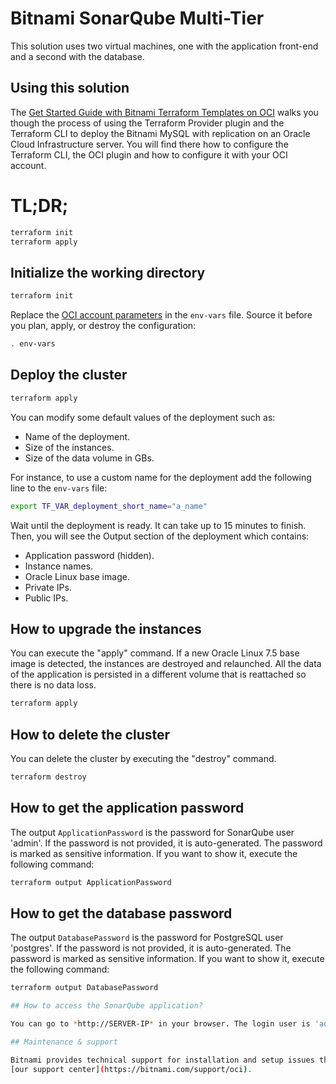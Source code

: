 # Bitnami SonarQube Multi-Tier

This solution uses two virtual machines, one with the application front-end and
a second with the database.

## Using this solution

The [Get Started Guide with Bitnami Terraform Templates on OCI](https://docs.bitnami.com/oci/get-started-oci-terraform/)
walks you though the process of using the Terraform Provider plugin and the
Terraform CLI to deploy the Bitnami MySQL with replication on an Oracle
Cloud Infrastructure server. You will find there how to configure the
Terraform CLI, the OCI plugin and how to configure it with your OCI account.

# TL;DR;

```bash
terraform init
terraform apply
```

## Initialize the working directory

```bash
terraform init
```

Replace the [OCI account parameters](https://docs.bitnami.com/oci/get-started-oci-terraform/#retrieving-oci-account-parameters)
in the `env-vars` file. Source it before you plan, apply, or destroy the
configuration:

```bash
. env-vars
```

## Deploy the cluster

```bash
terraform apply
```

You can modify some default values of the deployment such as:
  - Name of the deployment.
  - Size of the instances.
  - Size of the data volume in GBs.

For instance, to use a custom name for the deployment add the following line
to the `env-vars` file:

```bash
export TF_VAR_deployment_short_name="a_name"
```

Wait until the deployment is ready. It can take up to 15 minutes to finish.
Then, you will see the Output section of the deployment which contains:
  - Application password (hidden).
  - Instance names.
  - Oracle Linux base image.
  - Private IPs.
  - Public IPs.

## How to upgrade the instances

You can execute the "apply" command. If a new Oracle Linux 7.5 base image is
detected, the instances are destroyed and relaunched. All the data of the
application is persisted in a different volume that is reattached so there is
no data loss.

```bash
terraform apply
```

## How to delete the cluster

You can delete the cluster by executing the "destroy" command.

```bash
terraform destroy
```

## How to get the application password

The output `ApplicationPassword` is the password for SonarQube user 'admin'. If the
password is not provided, it is auto-generated. The password is marked
as sensitive information. If you want to show it, execute the following
command:

```bash
terraform output ApplicationPassword
```

## How to get the database password

The output `DatabasePassword` is the password for PostgreSQL user 'postgres'. If the
password is not provided, it is auto-generated. The password is marked
as sensitive information. If you want to show it, execute the following
command:

```bash
terraform output DatabasePassword

## How to access the SonarQube application?

You can go to *http://SERVER-IP* in your browser. The login user is 'admin'.

## Maintenance & support

Bitnami provides technical support for installation and setup issues through
[our support center](https://bitnami.com/support/oci).
